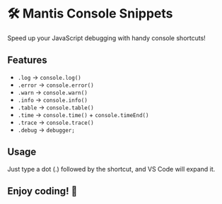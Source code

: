 # 🛠️ Mantis Console Snippets

Speed up your JavaScript debugging with handy console shortcuts!

## Features

- `.log` → `console.log()`
- `.error` → `console.error()`
- `.warn` → `console.warn()`
- `.info` → `console.info()`
- `.table` → `console.table()`
- `.time` → `console.time()` + `console.timeEnd()`
- `.trace` → `console.trace()`
- `.debug` → `debugger;`

## Usage

Just type a dot (.) followed by the shortcut, and VS Code will expand it.

## Enjoy coding! 🚀